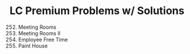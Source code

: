 # LC Premium Problems w/ Solutions
252. Meeting Rooms
253. Meeting Rooms II
759. Employee Free Time
256. Paint House
